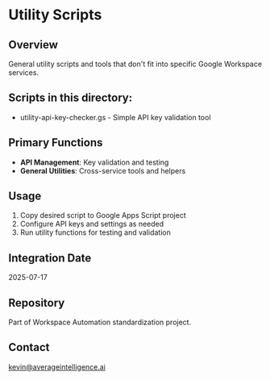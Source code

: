 # Utility Scripts

## Overview
General utility scripts and tools that don't fit into specific Google Workspace services.

## Scripts in this directory:
- utility-api-key-checker.gs - Simple API key validation tool

## Primary Functions
- **API Management**: Key validation and testing
- **General Utilities**: Cross-service tools and helpers

## Usage
1. Copy desired script to Google Apps Script project
2. Configure API keys and settings as needed
3. Run utility functions for testing and validation

## Integration Date
2025-07-17

## Repository
Part of Workspace Automation standardization project.

## Contact
kevin@averageintelligence.ai
